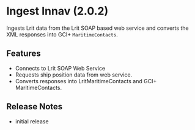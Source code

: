 # Ingest Innav (2.0.2)

Ingests Lrit data from the Lrit SOAP based web service and converts the XML responses into GCI+ `MaritimeContacts`.

## Features

- Connects to Lrit SOAP Web Service
- Requests ship position data from web service.
- Converts responses into LritMaritimeContacts and GCI+ MaritimeContacts.
    
## Release Notes

- initial release